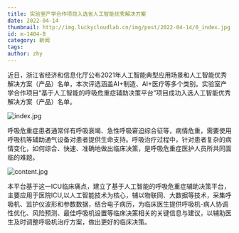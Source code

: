 ```yaml
---
title: 实验室产学合作项目入选省人工智能优秀解决方案
date: 2022-04-14
thumbnail: http://img.luckycloudlab.cn/img/post/2022-04-14/0_index.jpg
id: m-1404-B
category: 新闻
tags:
author: zhy
---
```

近日，浙江省经济和信息化厅公布2021年人工智能典型应用场景和人工智能优秀解决方案（产品）名单，本次评选涵盖AI+制造、AI+医疗等多个类别。实验室产学合作项目“基于人工智能的呼吸危重症辅助决策平台”项目成功入选人工智能优秀解决方案（产品）名单。
<!--more-->

![index.jpg](http://img.luckycloudlab.cn/img/post/2022-04-14/1_info.jpg)

呼吸危重症患者通常伴有呼吸衰竭、急性呼吸窘迫综合征等，病情危重，需要使用呼吸机等辅助通气设备对患者提供生命支持。呼吸治疗过程中，针对患者复杂的病情变化，如何综合、快速、准确地做出临床决策，是呼吸危重症医护人员所共同面临的难题。

![content.jpg](http://img.luckycloudlab.cn/img/post/2022-04-14/2_content.jpg)

本平台基于这一ICU临床痛点，建立了基于人工智能的呼吸危重症辅助决策平台，主要应用于医院ICU,以人工智能技术为核心，辅以物联网、大数据等技术，采集呼吸机、监护仪波形和参数数据，结合电子病历，为临床医生提供呼吸机-病人协调性优化、风险预测、最佳呼吸机设置等临床决策相关的关键信息与建议，以辅助医生及时调整呼吸机治疗方案，做出更好的临床决策。